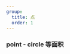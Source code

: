 ```yaml
---
group:
  title: 点
  order: 1
---
```


### point - circle 等面积
<code src="./demos/circlemeter.tsx"></code>